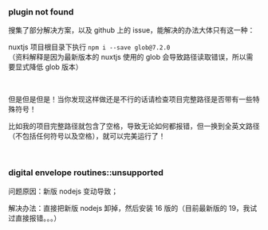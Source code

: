 ### plugin not found

搜集了部分解决方案，以及 github 上的 issue，能解决的办法大体只有这一种：

nuxtjs 项目根目录下执行 `npm i --save glob@7.2.0`  
（资料解释是因为最新版本的 nuxtjs 使用的 glob 会导致路径读取错误，所以需要显式降低 glob 版本）

<br>

但是但是但是！当你发现这样做还是不行的话请检查项目完整路径是否带有一些特殊符号！

比如我的项目完整路径就包含了空格，导致无论如何都报错，但一换到全英文路径（不包括任何符号以及空格），就可以完美运行了！

<br>

### digital envelope routines::unsupported

问题原因：新版 nodejs 变动导致；

解决办法：直接把新版 nodejs 卸掉，然后安装 16 版的（目前最新版的 19，我试过直接报错。。。）

<br>
